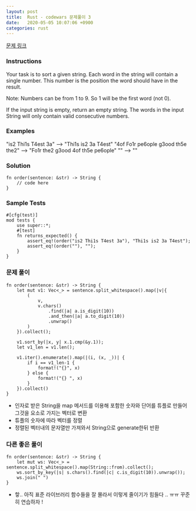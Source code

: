 ```yaml
---
layout: post
title:  Rust - codewars 문제풀이 3
date:   2020-05-05 10:07:06 +0900
categories: rust
---
```

[문제 링크](https://www.codewars.com/kata/55c45be3b2079eccff00010f/train/rust)

### Instructions
Your task is to sort a given string. Each word in the string will contain a single number. This number is the position the word should have in the result.

Note: Numbers can be from 1 to 9. So 1 will be the first word (not 0).

If the input string is empty, return an empty string. The words in the input String will only contain valid consecutive numbers.

### Examples
"is2 Thi1s T4est 3a"  -->  "Thi1s is2 3a T4est"
"4of Fo1r pe6ople g3ood th5e the2"  -->  "Fo1r the2 g3ood 4of th5e pe6ople"
""  -->  ""

### Solution
```
fn order(sentence: &str) -> String {
    // code here
}
```

### Sample Tests
```
#[cfg(test)]
mod tests {
    use super::*;
    #[test]
    fn returns_expected() {
        assert_eq!(order("is2 Thi1s T4est 3a"), "Thi1s is2 3a T4est");
        assert_eq!(order(""), "");
    }
}
```

### 문제 풀이
```
fn order(sentence: &str) -> String {
    let mut v1: Vec<_> = sentence.split_whitespace().map(|v|{
        (
            v,
            v.chars()
                .find(|a| a.is_digit(10))
                .and_then(|a| a.to_digit(10))
                .unwrap()
        )
    }).collect();

    v1.sort_by(|x, y| x.1.cmp(&y.1));
    let v1_len = v1.len();

    v1.iter().enumerate().map(|(i, (x, _))| {
        if i == v1_len-1 {
            format!("{}", x)
        } else {
            format!("{} ", x)
        }
    }).collect()
}
```
- 인자로 받은 String을 map 메서드를 이용해 포함한 숫자와 단어를 튜플로 만들어 그것을 요소로 가지는 벡터로 변환
- 튜플의 숫자에 따라 벡터를 정렬
- 정렬된 벡터내의 문자열만 가져와서 String으로 generate한뒤 반환

### 다른 좋은 풀이
```
fn order(sentence: &str) -> String {
    let mut ws: Vec<_> = sentence.split_whitespace().map(String::from).collect();
    ws.sort_by_key(|s| s.chars().find(|c| c.is_digit(10)).unwrap());
    ws.join(" ")
}
```
- 핳.. 아직 표준 라이브러리 함수들을 잘 몰라서 이렇게 줄이기가 힘들다 .. ㅠㅠ 꾸준히 연습하자 !
